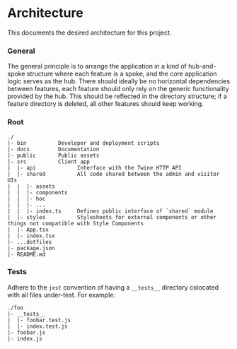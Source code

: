 # Architecture

This documents the desired architecture for this project.

### General

The general principle is to arrange the application in a kind of hub-and-spoke structure where each feature is a spoke, and the core application logic serves as the hub. There should ideally be no horizontal dependencies between features, each feature should only rely on the generic functionality provided by the hub. This should be reflected in the directory structure; if a feature directory is deleted, all other features should keep working.

### Root

```
./
|- bin          Developer and deployment scripts
|- docs         Documentation
|- public       Public assets
|- src          Client app
|  |- api             Interface with the Twine HTTP API
|  |- shared          All code shared between the admin and visitor UIs
|  |  |- assets
|  |  |- components
|  |  |- hoc
|  |  |- ...
|  |  |- index.ts     Defines public interface of `shared` module
|  |- styles          Stylesheets for external components or other things not compatible with Style Components
|  |- App.tsx
|  |- index.tsx
|- ...dotfiles
|- package.json
|- README.md
```

### Tests

Adhere to the `jest` convention of having a `__tests__` directory colocated with all files under-test. For example:

```
./foo
|- __tests__
|  |- foobar.test.js
|  |- index.test.js
|- foobar.js
|- index.js
```

